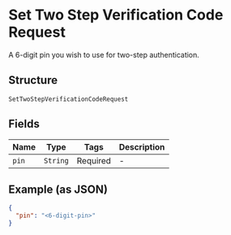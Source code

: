
# Set Two Step Verification Code Request

A 6-digit pin you wish to use for two-step authentication.

## Structure

`SetTwoStepVerificationCodeRequest`

## Fields

| Name | Type | Tags | Description |
|  --- | --- | --- | --- |
| `pin` | `String` | Required | - |

## Example (as JSON)

```json
{
  "pin": "<6-digit-pin>"
}
```

